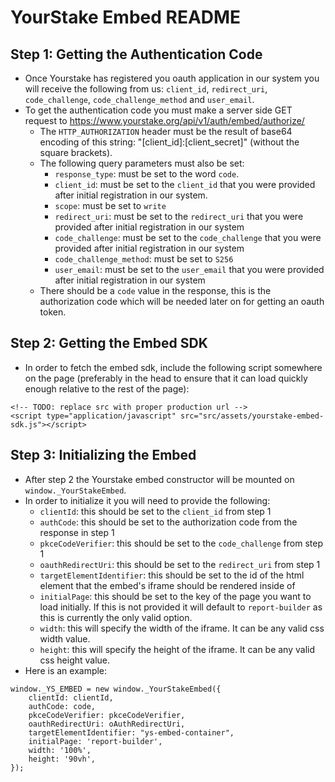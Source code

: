 # YourStake Embed README

## Step 1: Getting the Authentication Code
- Once Yourstake has registered you oauth application in our system you will receive the following from us:
`client_id`, `redirect_uri`, `code_challenge`, `code_challenge_method` and `user_email`.
- To get the authentication code you must make a server side GET request to https://www.yourstake.org/api/v1/auth/embed/authorize/
    - The `HTTP_AUTHORIZATION` header must be the result of base64 encoding of this string: "[client_id]:[client_secret]" (without the square brackets).
    - The following query parameters must also be set:
        - `response_type`: must be set to the word `code`.
        - `client_id`: must be set to the `client_id` that you were provided after initial registration in our system.
        - `scope`: must be set to `write`
        - `redirect_uri`: must be set to the `redirect_uri` that you were provided after initial registration in our system
        - `code_challenge`: must be set to the `code_challenge` that you were provided after initial registration in our system
        - `code_challenge_method`: must be set to `S256`
        - `user_email`: must be set to the `user_email` that you were provided after initial registration in our system
    - There should be a `code` value in the response, this is the authorization code which will be needed later on for getting an oauth token.

## Step 2: Getting the Embed SDK
- In order to fetch the embed sdk, include the following script somewhere on the page (preferably in the head to ensure that it can load quickly enough relative to the rest of the page):
```
<!-- TODO: replace src with proper production url -->
<script type="application/javascript" src="src/assets/yourstake-embed-sdk.js"></script>
```

## Step 3: Initializing the Embed
- After step 2 the Yourstake embed constructor will be mounted on `window._YourStakeEmbed`.
- In order to initialize it you will need to provide the following:
    - `clientId`: this should be set to the `client_id` from step 1
    - `authCode`: this should be set to the authorization code from the response in step 1
    - `pkceCodeVerifier`: this should be set to the `code_challenge` from step 1
    - `oauthRedirectUri`: this should be set to the `redirect_uri` from step 1
    - `targetElementIdentifier`: this should be set to the id of the html element that the embed's iframe should be rendered inside of
    - `initialPage`: this should be set to the key of the page you want to load initially. If this is not provided it will default to `report-builder` as this is currently the only valid option.
    - `width`: this will specify the width of the iframe. It can be any valid css width value.
    - `height`: this will specify the height of the iframe. It can be any valid css height value.
- Here is an example:
```
window._YS_EMBED = new window._YourStakeEmbed({
    clientId: clientId,
    authCode: code,
    pkceCodeVerifier: pkceCodeVerifier,
    oauthRedirectUri: oAuthRedirectUri,
    targetElementIdentifier: "ys-embed-container",
    initialPage: 'report-builder',
    width: '100%',
    height: '90vh',
});
```
